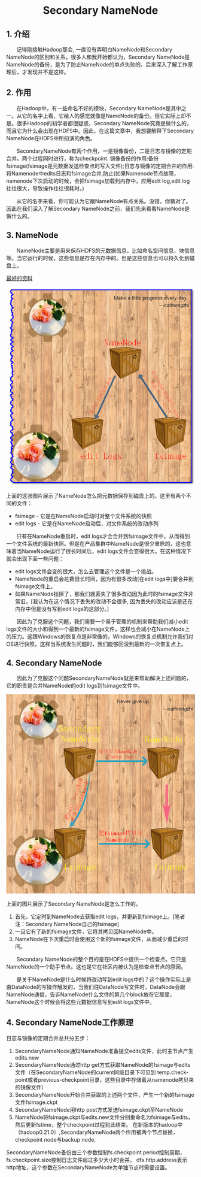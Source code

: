 <center><h1>Secondary NameNode</h1></center>

## 1. 介绍
&#160; &#160; &#160; &#160;记得刚接触Hadoop那会, 一直没有弄明白NameNode和Secondary NameNode的区别和关系。很多人和我开始都认为，Secondary NameNode是NameNode的备份，是为了防止NameNode的单点失败的。后来深入了解工作原理后，才发现并不是这样。

## 2. 作用
&#160; &#160; &#160; &#160;在Hadoop中，有一些命名不好的模块，Secondary NameNode是其中之一。从它的名字上看，它给人的感觉就像是NameNode的备份。但它实际上却不是。很多Hadoop的初学者都很疑惑，Secondary NameNode究竟是做什么的，而且它为什么会出现在HDFS中。因此，在这篇文章中，我想要解释下Secondary NameNode在HDFS中所扮演的角色。

&#160; &#160; &#160; &#160;SecondaryNameNode有两个作用，一是镜像备份，二是日志与镜像的定期合并。两个过程同时进行，称为checkpoint. 镜像备份的作用:备份fsimage(fsimage是元数据发送检查点时写入文件);日志与镜像的定期合并的作用:将Namenode中edits日志和fsimage合并,防止(如果Namenode节点故障，namenode下次启动的时候，会把fsimage加载到内存中，应用edit log,edit log往往很大，导致操作往往很耗时。)


&#160; &#160; &#160; &#160;从它的名字来看，你可能认为它跟NameNode有点关系。没错，你猜对了。因此在我们深入了解Secondary NameNode之前，我们先来看看NameNode是做什么的。


## 3. NameNode
&#160; &#160; &#160; &#160;NameNode主要是用来保存HDFS的元数据信息，比如命名空间信息，块信息等。当它运行的时候，这些信息是存在内存中的。但是这些信息也可以持久化到磁盘上。

[最好的资料](http://hadoop.apache.org/docs/stable/hadoop-project-dist/hadoop-hdfs/HdfsUserGuide.html)

![image](../../pictures/hadoop/CDH/hdfs/p10.png)

上面的这张图片展示了NameNode怎么把元数据保存到磁盘上的。这里有两个不同的文件：

- fsimage - 它是在NameNode启动时对整个文件系统的快照
- edit logs - 它是在NameNode启动后，对文件系统的改动序列

&#160; &#160; &#160; &#160;只有在NameNode重启时，edit logs才会合并到fsimage文件中，从而得到一个文件系统的最新快照。但是在产品集群中NameNode是很少重启的，这也意味着当NameNode运行了很长时间后，edit logs文件会变得很大。在这种情况下就会出现下面一些问题：

- edit logs文件会变的很大，怎么去管理这个文件是一个挑战。
- NameNode的重启会花费很长时间，因为有很多改动[在edit logs中]要合并到fsimage文件上。
- 如果NameNode挂掉了，那我们就丢失了很多改动因为此时的fsimage文件非常旧。[我认为在这个情况下丢失的改动不会很多, 因为丢失的改动应该是还在内存中但是没有写到edit logs的这部分。]

&#160; &#160; &#160; &#160;因此为了克服这个问题，我们需要一个易于管理的机制来帮助我们减小edit logs文件的大小和得到一个最新的fsimage文件，这样也会减小在NameNode上的压力。这跟Windows的恢复点是非常像的，Windows的恢复点机制允许我们对OS进行快照，这样当系统发生问题时，我们能够回滚到最新的一次恢复点上。

## 4. Secondary NameNode
&#160; &#160; &#160; &#160;因此为了克服这个问题SecondaryNameNode就是来帮助解决上述问题的，它的职责是合并NameNode的edit logs到fsimage文件中。

![image](../../pictures/hadoop/CDH/hdfs/p11.png)

上面的图片展示了Secondary NameNode是怎么工作的。

1. 首先，它定时到NameNode去获取edit logs，并更新到fsimage上。[笔者注：Secondary NameNode自己的fsimage]
1. 一旦它有了新的fsimage文件，它将其拷贝回NameNode中。
1. NameNode在下次重启时会使用这个新的fsimage文件，从而减少重启的时间。

&#160; &#160; &#160; &#160;Secondary NameNode的整个目的是在HDFS中提供一个检查点。它只是NameNode的一个助手节点。这也是它在社区内被认为是检查点节点的原因。

&#160; &#160; &#160; &#160;是关于NameNode是什么时候将改动写到edit logs中的？这个操作实际上是由DataNode的写操作触发的，当我们往DataNode写文件时，DataNode会跟NameNode通信，告诉NameNode什么文件的第几个block放在它那里，NameNode这个时候会将这些元数据信息写到edit logs文件中。


## 4. Secondary NameNode工作原理
日志与镜像的定期合并总共分五步：

1. SecondaryNameNode通知NameNode准备提交edits文件，此时主节点产生edits.new
1. SecondaryNameNode通过http get方式获取NameNode的fsimage与edits文件（在SecondaryNameNode的current同级目录下可见到 temp.check-point或者previous-checkpoint目录，这些目录中存储着从namenode拷贝来的镜像文件）
1. SecondaryNameNode开始合并获取的上述两个文件，产生一个新的fsimage文件fsimage.ckpt
1. SecondaryNameNode用http post方式发送fsimage.ckpt至NameNode
1. NameNode将fsimage.ckpt与edits.new文件分别重命名为fsimage与edits，然后更新fstime，整个checkpoint过程到此结束。 在新版本的hadoop中（hadoop0.21.0）,SecondaryNameNode两个作用被两个节点替换， checkpoint node与backup node. 

SecondaryNameNode备份由三个参数控制fs.checkpoint.period控制周期，fs.checkpoint.size控制日志文件超过多少大小时合并， dfs.http.address表示http地址，这个参数在SecondaryNameNode为单独节点时需要设置。

